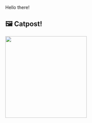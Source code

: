 Hello there!



## 🖼️ Catpost!

<sub>
    <img src="https://cdn2.thecatapi.com/images/4o9.jpg" height="256">
</sub>

